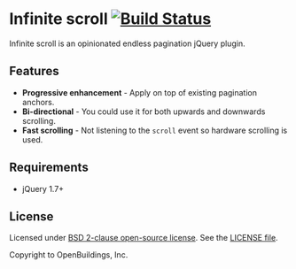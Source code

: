 # Infinite scroll [![Build Status](https://travis-ci.org/OpenBuildings/infinite.png?branch=master)](https://travis-ci.org/OpenBuildings/infinite)

Infinite scroll is an opinionated endless pagination jQuery plugin.

## Features

* **Progressive enhancement** - Apply on top of existing pagination anchors.
* **Bi-directional** - You could use it for both upwards and downwards scrolling.
* **Fast scrolling** - Not listening to the `scroll` event so hardware scrolling is used.

## Requirements

* jQuery 1.7+

## License

Licensed under [BSD 2-clause open-source license](http://opensource.org/licenses/BSD-2-Clause). See the [LICENSE file](LICENSE).

Copyright to OpenBuildings, Inc.
